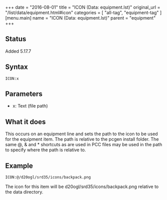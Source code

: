+++
date = "2016-08-01"
title = "ICON (Data: equipment.lst)"
original_url = "/list/data/equipment.html#icon"
categories = [ "all-tag", "equipment-tag" ]
[menu.main]
    name = "ICON (Data: equipment.lst)"
    parent = "equipment"
+++

## Status

Added 5.17.7

## Syntax

`ICON:x`

## Parameters

-   x: Text (file path)



What it does
------------

This occurs on an equipment line and sets the path to the icon to be
used for the equipment item. The path is relative to the pcgen install
folder. The same @, & and \* shortcuts as are used in PCC files may be
used in the path to specify where the path is relative to.

Example
-------

`ICON:@/d20ogl/srd35/icons/backpack.png`

The icon for this item will be d20ogl/srd35/icons/backpack.png relative
to the data directory.

